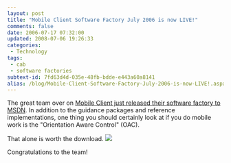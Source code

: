 ```yaml
---
layout: post
title: "Mobile Client Software Factory July 2006 is now LIVE!"
comments: false
date: 2006-07-17 07:32:00
updated: 2008-07-06 19:26:33
categories:
 - Technology
tags:
 - cab
 - software factories
subtext-id: 7fd63d4d-035e-48fb-bdde-e443a60a8141
alias: /blog/Mobile-Client-Software-Factory-July-2006-is-now-LIVE!.aspx
---
```



The great team over on [Mobile Client just released their software factory to MSDN](http://msdn.microsoft.com/MobileClientFactory). In addition to the guidance packages and reference implementations, one thing you should certainly look at if you do mobile work is the "Orientation Aware Control" (OAC). 

That alone is worth the download. ![](/Files/smile1.gif)

Congratulations to the team! 
